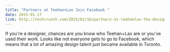 ```yaml
---
title: "Partners at Teehan+Lax Join Facebook "
date: 2015-01-17
link: http://techcrunch.com/2015/01/16/partners-at-teehanlax-the-design-firm-behind-medium-join-facebook/
---
```

 If you're a designer, chances are you know who Teehan+Lax are or you've used their work. Looks like not everyone gets to go to Facebook, which means that a lot of amazing design talent just became available in Toronto.
